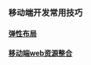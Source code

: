 ### 移动端开发常用技巧

#### [弹性布局](https://www.cnblogs.com/Renyi-Fan/p/8116310.html)
#### [移动端web资源整合](http://www.cnblogs.com/PeunZhang/p/3407453.html)